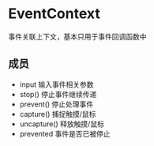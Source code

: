 # EventContext

事件关联上下文，基本只用于事件回调函数中

## 成员
* input 输入事件相关参数
* stop() 停止事件继续传递
* prevent() 停止处理事件
* capture() 捕捉触摸/鼠标
* uncapture() 释放触摸/鼠标
* prevented 事件是否已被停止